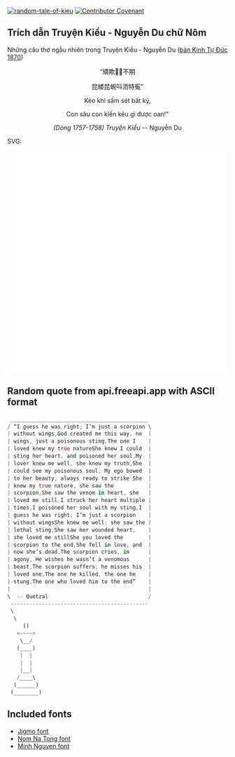 [![random-tale-of-kieu](https://github.com/huuquyet/random-tale-of-kieu/actions/workflows/random-tale-of-kieu.yml/badge.svg)](https://github.com/huuquyet/random-tale-of-kieu/actions/workflows/random-tale-of-kieu.yml)
[![Contributor Covenant](https://img.shields.io/badge/Contributor%20Covenant-2.1-4baaaa.svg)](.github/CODE_OF_CONDUCT.md "Contributor Covenant 2.1")

## Trích dẫn Truyện Kiều - Nguyễn Du chữ Nôm

Những câu thơ ngẫu nhiên trong Truyện Kiều - Nguyễn Du ([bản Kinh Tự Đức 1870](https://vi.wikisource.org/wiki/Truy%E1%BB%87n_Ki%E1%BB%81u_(b%E1%BA%A3n_Kinh_T%E1%BB%B1_%C4%90%E1%BB%A9c_1870)))

<div align="center">
<!-- START_KIEU -->
      <p class="nom">“矯欺𩆐𩂶不期</p>
      <p class="nom">昆蝼昆蜆呌洏特寃”</p>
      <p class="quocngu">Kẻo khi sấm sét bất kỳ,</p>
      <p class="quocngu">Con sâu con kiến kêu gì được oan!"</p>
      <p class="author"><i>(Dòng 1757-1758) Truyện Kiều</i> -- Nguyễn Du</p>
<!-- END_KIEU -->
</div>

SVG:

<div align="center">
  <img src="./assets/random-kieu.svg" alt="The Tale of Kieu - Nguyen Du">
</div>

## Random quote from api.freeapi.app with ASCII format

<!-- START_QUOTE -->
```rust
 ____________________________________________
/ “I guess he was right; I’m just a scorpion \
| without wings,God created me this way, no  |
| wings, just a poisonous sting,The one I    |
| loved knew my true natureShe knew I could  |
| sting her heart, and poisoned her soul,My  |
| lover knew me well, she knew my truth,She  |
| could see my poisonous soul, My ego bowed  |
| to her beauty, always ready to strike She  |
| knew my true nature, she saw the           |
| scorpion,She saw the venom in heart, she   |
| loved me still,I struck her heart multiple |
| times,I poisoned her soul with my sting,I  |
| guess he was right; I’m just a scorpion    |
| without wingsShe knew me well; she saw the |
| lethal sting,She saw her wounded heart,    |
| she loved me stillShe you loved the        |
| scorpion to the end,She fell in love, and  |
| now she’s dead,The scorpion cries, in      |
| agony, He wishes he wasn’t a venomous      |
| beast,The scorpion suffers; he misses his  |
| loved one,The one he killed, the one he    |
| stung,The one who loved him to the end”    |
|                                            |
\  -- Quetzal                                /
 --------------------------------------------
 \
  \
     ()
   <~~~~>
    \__/
   (____)
    |  |
    |  |
    |__|
   /____\
  (______)
 (________)
```
<!-- END_QUOTE -->

## Included fonts

- [Jigmo font](https://github.com/kamichikoichi/jigmo)
- [Nom Na Tong font](https://github.com/nomfoundation/font)
- [Minh Nguyen font](https://github.com/TKYKmori/Minh-Nguyen)
